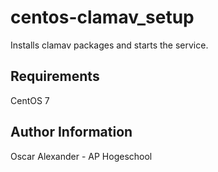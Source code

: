 centos-clamav_setup
=========

Installs clamav packages and starts the service.

Requirements
------------

CentOS 7

Author Information
------------------

Oscar Alexander - AP Hogeschool
